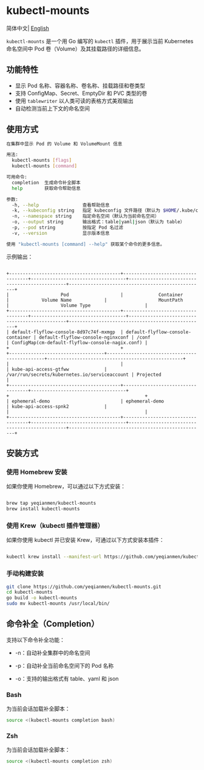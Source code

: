 # kubectl-mounts

简体中文| [English](./README.md)

`kubectl-mounts` 是一个用 Go 编写的 `kubectl` 插件，用于展示当前 Kubernetes 命名空间中 Pod 卷（Volume）及其挂载路径的详细信息。

## 功能特性

- 显示 Pod 名称、容器名称、卷名称、挂载路径和卷类型
- 支持 ConfigMap、Secret、EmptyDir 和 PVC 类型的卷
- 使用 `tablewriter` 以人类可读的表格方式美观输出
- 自动检测当前上下文的命名空间

## 使用方式

```bash
在集群中显示 Pod 的 Volume 和 VolumeMount 信息

用法:
  kubectl-mounts [flags]
  kubectl-mounts [command]

可用命令:
  completion  生成命令补全脚本
  help        获取命令帮助信息

参数:
  -h, --help                查看帮助信息
  -k, --kubeconfig string   指定 kubeconfig 文件路径（默认为 $HOME/.kube/config）
  -n, --namespace string    指定命名空间（默认为当前命名空间）
  -o, --output string       输出格式：table|yaml|json（默认为 table）
  -p, --pod string          按指定 Pod 名过滤
  -v, --version             显示版本信息

使用 "kubectl-mounts [command] --help" 获取某个命令的更多信息。
```
示例输出：

```pgsql

+-----------------------------------------+-----------------------------------+-----------------------------------+-----------------------------------------------+--------------------------------------------------+
|                   Pod                   |             Container             |            Volume Name            |                   MountPath                   |                   Volume Type                    |
+-----------------------------------------+-----------------------------------+-----------------------------------+-----------------------------------------------+--------------------------------------------------+
| default-flyflow-console-8d97c74f-mxmgp  | default-flyflow-console-container | default-flyflow-console-nginxconf | /conf                                         | ConfigMap(cm-default-flyflow-console-nagix.conf) |
+                                         +                                   +-----------------------------------+-----------------------------------------------+--------------------------------------------------+
|                                         |                                   | kube-api-access-gtfww             | /var/run/secrets/kubernetes.io/serviceaccount | Projected                                        |
+-----------------------------------------+-----------------------------------+-----------------------------------+                                               +                                                  +
| ephemeral-demo                          | ephemeral-demo                    | kube-api-access-spnk2             |                                               |                                                  |
+-----------------------------------------+-----------------------------------+-----------------------------------+-----------------------------------------------+--------------------------------------------------+
```
## 安装方式
### 使用 Homebrew 安装
如果你使用 Homebrew，可以通过以下方式安装：

```bash

brew tap yeqianmen/kubectl-mounts
brew install kubectl-mounts
```
### 使用 Krew（kubectl 插件管理器）
如果你使用 kubectl 并已安装 Krew，可通过以下方式安装本插件：

```bash

kubectl krew install --manifest-url https://github.com/yeqianmen/kubectl-mounts/releases/download/v0.1.1/mounts.yaml
```
### 手动构建安装
```bash
git clone https://github.com/yeqianmen/kubectl-mounts.git
cd kubectl-mounts
go build -o kubectl-mounts
sudo mv kubectl-mounts /usr/local/bin/
```
## 命令补全（Completion）
支持以下命令补全功能：

- -n：自动补全集群中的命名空间

- -p：自动补全当前命名空间下的 Pod 名称

- -o：支持的输出格式有 table、yaml 和 json

### Bash

为当前会话加载补全脚本：

```bash
source <(kubectl-mounts completion bash)
```
### Zsh

为当前会话加载补全脚本：

```bash
source <(kubectl-mounts completion zsh)
```
